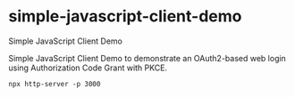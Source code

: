 # simple-javascript-client-demo
Simple JavaScript Client Demo

Simple JavaScript Client Demo to demonstrate an OAuth2-based web login using Authorization Code Grant with PKCE.

`npx http-server -p 3000`
